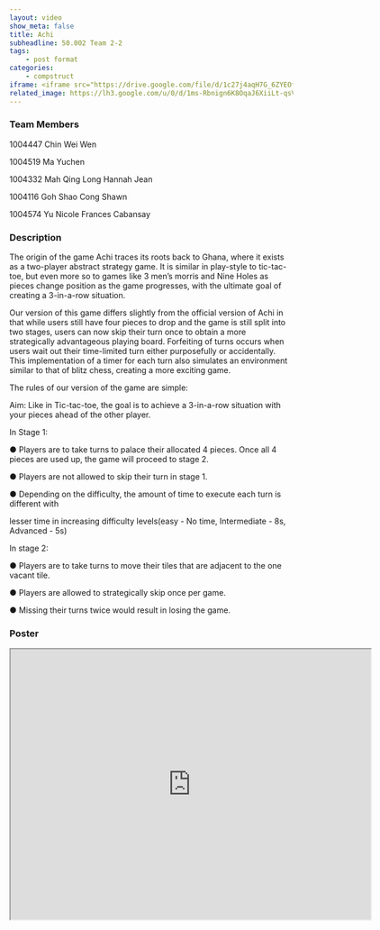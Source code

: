 ```yaml
---
layout: video
show_meta: false
title: Achi
subheadline: 50.002 Team 2-2
tags:
    - post format
categories:
    - compstruct
iframe: <iframe src="https://drive.google.com/file/d/1c27j4aqH7G_6ZYEOfSXXe9e1M4K0XB6K/preview" width="640" height="480"></iframe>
related_image: https://lh3.google.com/u/0/d/1ms-Rbnign6K8OqaJ6XiiLt-qsV415HXV=w300-h300-p-k-nu-iv1
---
```


### Team Members

1004447 Chin Wei Wen

1004519 Ma Yuchen

1004332 Mah Qing Long Hannah Jean

1004116 Goh Shao Cong Shawn

1004574 Yu Nicole Frances Cabansay  

### Description

The origin of the game Achi traces its roots back to Ghana, where it exists as a two-player abstract strategy game. It is similar in play-style to tic-tac-toe, but even more so to games like 3 men’s morris and Nine Holes as pieces change position as the game progresses, with the ultimate goal of creating a 3-in-a-row situation.

Our version of this game differs slightly from the official version of Achi in that while users still have four pieces to drop and the game is still split into two stages, users can now skip their turn once to obtain a more strategically advantageous playing board. Forfeiting of turns occurs when users wait out their time-limited turn either purposefully or accidentally. This implementation of a timer for each turn also simulates an environment similar to that of blitz chess, creating a more exciting game.

The rules of our version of the game are simple:

Aim: Like in Tic-tac-toe, the goal is to achieve a 3-in-a-row situation with your pieces ahead of the other player.

In Stage 1:

● Players are to take turns to palace their allocated 4 pieces. Once all 4 pieces are used up, the game will proceed to stage 2.

● Players are not allowed to skip their turn in stage 1.

● Depending on the difficulty, the amount of time to execute each turn is different with

lesser time in increasing difficulty levels(easy - No time, Intermediate - 8s, Advanced - 5s)

In stage 2:

● Players are to take turns to move their tiles that are adjacent to the one vacant tile.

● Players are allowed to strategically skip once per game.

● Missing their turns twice would result in losing the game.

### Poster

<iframe src="https://drive.google.com/file/d/1ms-Rbnign6K8OqaJ6XiiLt-qsV415HXV/preview" width="640" height="480"></iframe>
